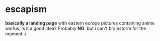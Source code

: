 # escapism

**basically a landing page** with eastern europe pictures containing anime waifus, is it a good idea? Probably **NO**. but i can't brainstorm for the moment :/
